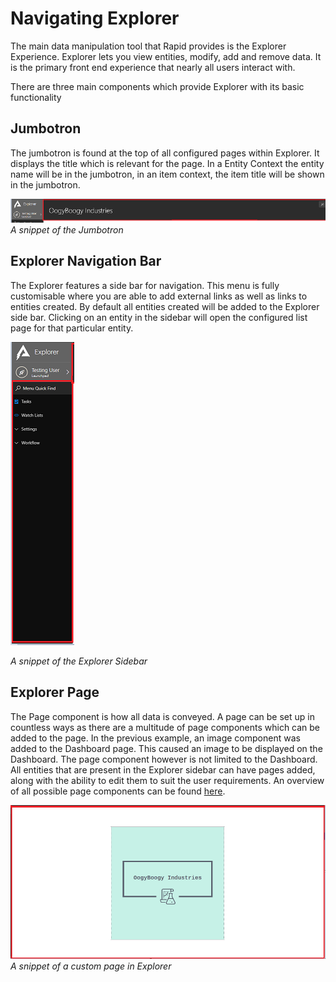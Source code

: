 # Navigating Explorer

The main data manipulation tool that Rapid provides is the Explorer Experience. Explorer lets you view entities, modify, add and remove data. It is the primary front end experience that nearly all users interact with.

There are three main components which provide Explorer with its basic functionality

## Jumbotron

The jumbotron is found at the top of all configured pages within Explorer. It displays the title which is relevant for the page. In a Entity Context the entity name will be in the jumbotron, in an item context, the item title will be shown in the jumbotron.

![Navigating Explorer 01.png](./downloaded_image_1705285816193.png)*A snippet of the Jumbotron*

## Explorer Navigation Bar

The Explorer features a side bar for navigation. This menu is fully customisable where you are able to add external links as well as links to entities created. By default all entities created will be added to the Explorer side bar. Clicking on an entity in the sidebar will open the configured list page for that particular entity.

![Navigating Explorer 02.png](./downloaded_image_1705285817204.png)

*A snippet of the Explorer Sidebar*

## Explorer Page

The Page component is how all data is conveyed. A page can be set up in countless ways as there are a multitude of page components which can be added to the page. In the previous example, an image component was added to the Dashboard page. This caused an image to be displayed on the Dashboard. The page component however is not limited to the Dashboard. All entities that are present in the Explorer sidebar can have pages added, along with the ability to edit them to suit the user requirements. An overview of all possible page components can be found [here](../../../4-Keyper%20Manual/2-Designer/2-Pages/3-Components/1-overview/1-overview.md).

![Navigating Explorer 03.png](./downloaded_image_1705285818221.png)*A snippet of a custom page in Explorer*